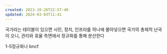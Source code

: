 ```yaml
---
created: 2023-10-26T22:57:40
updated: 2024-03-03T11:41
---
```

국가라는 테이블이 있으면 시민, 정치, 인프라를 하나에 몰아넣으면 국가의 총체적 난국이 오니, 관리와 효율 측면에서 정규화를 통해 분산한다

1-5정규화나
bncf